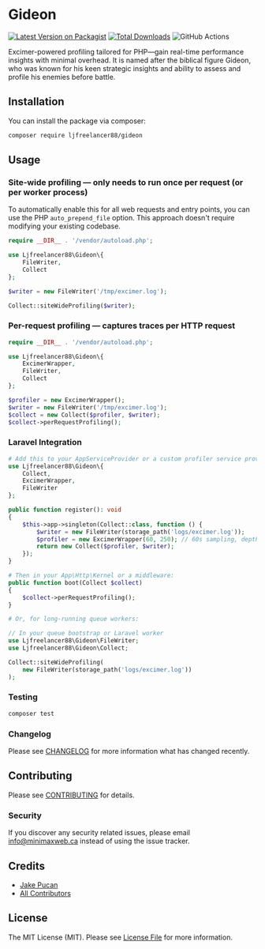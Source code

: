 # Gideon

[![Latest Version on Packagist](https://img.shields.io/packagist/v/ljfreelancer88/gideon.svg?style=flat-square)](https://packagist.org/packages/ljfreelancer88/gideon)
[![Total Downloads](https://img.shields.io/packagist/dt/ljfreelancer88/gideon.svg?style=flat-square)](https://packagist.org/packages/ljfreelancer88/gideon)
![GitHub Actions](https://github.com/ljfreelancer88/gideon/actions/workflows/main.yml/badge.svg)

Excimer-powered profiling tailored for PHP—gain real-time performance insights with minimal overhead. It is named after the biblical figure Gideon, who was known for his keen strategic insights and ability to assess and profile his enemies before battle.

## Installation

You can install the package via composer:

```bash
composer require ljfreelancer88/gideon
```

## Usage

### Site-wide profiling — only needs to run once per request (or per worker process)
To automatically enable this for all web requests and entry points, you can use the PHP `auto_prepend_file` option. 
This approach doesn't require modifying your existing codebase.

```php
require __DIR__ . '/vendor/autoload.php';

use Ljfreelancer88\Gideon\{
    FileWriter,
    Collect
};

$writer = new FileWriter('/tmp/excimer.log');

Collect::siteWideProfiling($writer);
```

### Per-request profiling — captures traces per HTTP request
```php
require __DIR__ . '/vendor/autoload.php';

use Ljfreelancer88\Gideon\{
    ExcimerWrapper,
    FileWriter,
    Collect
};

$profiler = new ExcimerWrapper();
$writer = new FileWriter('/tmp/excimer.log');
$collect = new Collect($profiler, $writer);
$collect->perRequestProfiling();
```

### Laravel Integration
```php
# Add this to your AppServiceProvider or a custom profiler service provider:
use Ljfreelancer88\Gideon\{
    Collect,
    ExcimerWrapper,
    FileWriter
};

public function register(): void
{
    $this->app->singleton(Collect::class, function () {
        $writer = new FileWriter(storage_path('logs/excimer.log'));
        $profiler = new ExcimerWrapper(60, 250); // 60s sampling, depth 250
        return new Collect($profiler, $writer);
    });
}

# Then in your App\Http\Kernel or a middleware:
public function boot(Collect $collect)
{
    $collect->perRequestProfiling();
}

# Or, for long-running queue workers:

// In your queue bootstrap or Laravel worker
use Ljfreelancer88\Gideon\FileWriter;
use Ljfreelancer88\Gideon\Collect;

Collect::siteWideProfiling(
    new FileWriter(storage_path('logs/excimer.log'))
);

```

### Testing

```bash
composer test
```

### Changelog

Please see [CHANGELOG](CHANGELOG.md) for more information what has changed recently.

## Contributing

Please see [CONTRIBUTING](CONTRIBUTING.md) for details.

### Security

If you discover any security related issues, please email info@minimaxweb.ca instead of using the issue tracker.

## Credits

-   [Jake Pucan](https://github.com/ljfreelancer88)
-   [All Contributors](../../contributors)

## License

The MIT License (MIT). Please see [License File](LICENSE.md) for more information.
